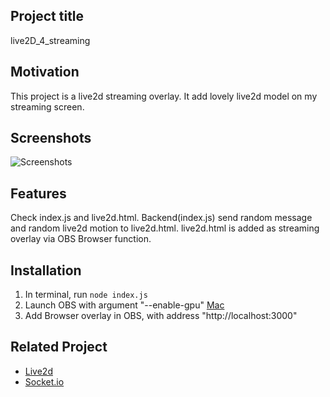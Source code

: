 ## Project title
live2D_4_streaming

## Motivation
This project is a live2d streaming overlay. It add lovely live2d model on my streaming screen.

## Screenshots
![Screenshots](./img/Live2d-StreamingOverlay-min.gif)

## Features
Check index.js and live2d.html. Backend(index.js) send random message and random live2d motion to live2d.html. live2d.html is added as streaming overlay via OBS Browser function.

## Installation
1. In terminal, run
`node index.js`
2. Launch OBS with argument "--enable-gpu" [Mac](https://obsproject.com/forum/threads/how-do-i-enable-webgl-in-browsersource-mac-10-13-3-includes-logfile.83960/)
3. Add Browser overlay in OBS, with address "http://localhost:3000"

## Related Project

- [Live2d](https://www.live2d.com)
- [Socket.io](https://socket.io/)
